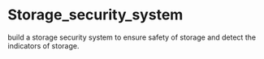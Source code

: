 # Storage_security_system
build a storage security system to ensure safety of storage and detect the indicators of storage.
